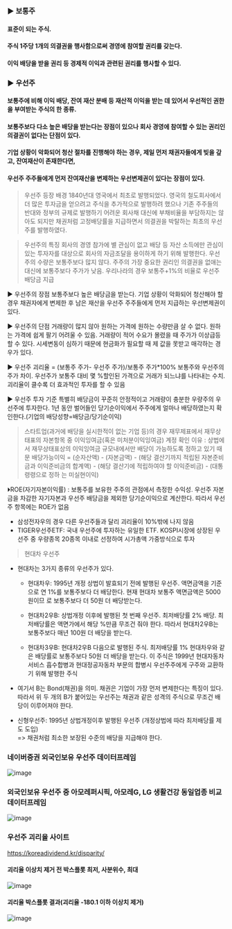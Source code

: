 ### ▶ 보통주
####   표준이 되는 주식. 
####   주식 1주당 1개의 의결권을 행사함으로써 경영에 참여할 권리를 갖는다. 
####   이익 배당을 받을 권리 등 경제적 이익과 관련된 권리를 행사할 수 있다.

### ▶ 우선주
####   보통주에 비해 이익 배당, 잔여 재산 분배 등 재산적 이익을 받는 데 있어서 우선적인 권한을 부여받는 주식의 한 종류. 
####   보통주보다 다소 높은 배당을 받는다는 장점이 있으나 회사 경영에 참여할 수 있는 권리인 의결권이 없다는 단점이 있다.
####   기업 상황이 악화되어 청산 절차를 진행해야 하는 경우, 제일 먼저 채권자들에게 빚을 갚고, 잔여재산이 존재한다면, 
####   우선주 주주들에게 먼저 잔여재산을 변제하는 우선변제권이 있다는 장점이 있다.

> 우선주 등장 배경
 1840년대 영국에서 최초로 발행되었다. 
 영국의 철도회사에서 더 많은 투자금을 얻으려고 주식을 추가적으로 발행하려 했으나 기존 주주들의 반대와 정부의 규제로 발행하기 어려운 회사채 대신에 
 부채비율을 부담하지는 않아도 되지만 채권처럼 고정배당률을 지급하면서 의결권을 박탈하는 최초의 우선주를 발행하였다.

> 우선주의 특징
   회사의 경영 참가에 별 관심이 없고 배당 등 자산 소득에만 관심이 있는 투자자를 대상으로 회사의 자금조달을 용이하게 하기 위해 발행한다. 
   우선주의 수량은 보통주보다 많지 않다.
   주주의 가장 중요한 권리인 의결권을 없애는 대신에 보통주보다 주가가 낮음.
   우리나라의 경우 보통주+1%의 비율로 우선주 배당금 지급

▶ 우선주의 장점
   보통주보다 높은 배당금을 받는다.
   기업 상황이 악화되어 청산해야 할 경우 채권자에게 변제한 후 남은 재산을 우선주 주주들에게 먼저 지급하는 우선변제권이 있다.

▶ 우선주의 단점
   거래량이 많지 않아 원하는 가격에 원하는 수량만큼 살 수 없다.
   원하는 가격에 쉽게 팔기 어려울 수 있음. 
   거래량이 적어 수요가 몰렸을 때 주가가 이상급등 할 수 있다.
   시세변동이 심하기 때문에 현금화가 필요할 때 제 값을 못받고 매각하는 경우가 있다.
 
▶ 우선주 괴리율 = (보통주 주가- 우선주 주가)/보통주 주가*100%
   보통주와 우선주의 주가 차이. 우선주가 보통주 대비 몇 %할인된 가격으로 거래가 되느냐를 나타내는 수치. 괴리율이 클수록 더 효과적인 투자를 할 수 있음


▶ 우선주 투자 기준
   특별히 배당금이 꾸준히 안정적이고 거래량이 충분한 우량주의 우선주에 투자한다.
   1년 동안 벌어들인 당기순이익에서 주주에게 얼마나 배당하였는지 확인한다.(기업의 배당성향=배당금/당기순이익)
  > 스타트업(과거에 배당을 실시한적이 없는 기업 등)의 경우
   재무제표에서 재무상태표의 자본항목 중 이익잉여금(혹은 미처분이익잉여금) 계정 확인
   이유 : 상법에서 재무상태표상의 이익잉여금 규모내에서만 배당이 가능하도록 정하고 있기 때문 
   배당가능이익  = (순자산액) - (자본금액) - (해당 결산기까지 적립된 자본준비금과 이익준비금의 합계액) - (해당 결산기에 적립하여야 할 이익준비금) - (대통령령으로 정하                    는 미실현이익)

⏵ROE(자기자본이익률) : 보통주를 보유한 주주의 관점에서 측정한 수익성. 우선주 자본금을 차감한 자기자본과 우선주 배당금을 제외한 당기순이익으로 계산한다.
                        따라서 우선주 항목에는 ROE가 없음
  
- 삼성전자우의 경우 다른 우선주들과 달리 괴리율이 10%밖에 나지 않음
- TIGER우선주ETF: 국내 우선주에 투자하는 유일한 ETF. KOSPI시장에 상장된 우선주 중 우량종목 20종목 이내로 선정하여 시가총액 가중방식으로 투자

> 현대차 우선주
  - 현대차는 3가지 종류의 우선주가 있다.
      - 현대차우: 1995년 개정 상법이 발효되기 전에 발행된 우선주. 액면금액을 기준으로 연 1%를 보통주보다 더 배당한다. 현재 현대차 보통주 액면금액은 5000원이므                           로 보통주보다 더 50원 더 배당받는다.

      - 현대차2우B: 상법개정 이후에 발행된 첫 번째 우선주. 최저배당률 2% 배당.
                    최저배당률은 액면가에서 해당 %만큼 무조건 줘야 한다. 따라서 현대차2우B는 보통주보다 매년 100원 더 배당을 받는다.
      - 현대차3우B: 현대차2우B 다음으로 발행된 주식. 최저배당률 1%  현대차우와 같은 배당률로 보통주보다 50원 더 배당을 받는다. 
                    이 주식은 1999년 현대자동차 서비스 흡수합병과 현대정공자동차 부문의 합병시 우선주주에게 구주와 교환하기 위해 발행한 주식
                    
- 여기서 B는 Bond(채권)을 의미. 채권은 기업이 가장 먼저 변제한다는 특징이 있다. 
  따라서 위 두 개의 B가 붙어있는 우선주는 채권과 같은 성격의 주식으로 무조건 배당이 이루어져야 한다. 
- 신형우선주: 1995년 상법개정이후 발행된 우선주 (개정상법에 따라 최저배당률 제도 도입)  
  => 채권처럼 최소한 보장된 수준의 배당을 지급해야 한다.
### 네이버증권 외국인보유 우선주 데이터프레임
![image](https://github.com/yehee01/myrepo/assets/126887695/df7f08c2-7ea5-4286-9632-bf3519eb055a)

### 외국인보유 우선주 중 아모레퍼시픽, 아모레G, LG 생활건강 동일업종 비교 데이터프레임
![image](https://github.com/yehee01/myrepo/assets/126887695/8ca7ad60-165e-4a30-ade7-41f248b5b712)

### 우선주 괴리율 사이트
https://koreadividend.kr/disparity/

#### 괴리율 이상치 제거 전 박스플롯 최저, 사분위수, 최대
![image](https://github.com/yehee01/myrepo/assets/126887695/d4cebe7d-e7fd-4fe6-ad75-bd8eca0e29c6)

#### 괴리율 박스플롯 결과(괴리율 -180.1 이하 이상치 제거)
![image](https://github.com/yehee01/myrepo/assets/126887695/6c69021a-d089-4d89-ba0a-c7a1f6d7216c)
